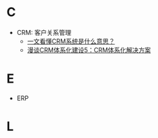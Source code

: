 # C
- CRM: 客户关系管理
  - [一文看懂CRM系统是什么意思？](https://zhuanlan.zhihu.com/p/40038216)
  - [漫谈CRM体系化建设5：CRM体系化解决方案](http://www.woshipm.com/pd/653526.html)
# E
- ERP


# L
